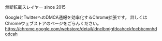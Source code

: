 無断転載スレイヤー since 2015

GoogleとTwitterへのDMCA通報を効率化するChrome拡張です。
詳しくはChromeウェブストアのページをごらんください。
https://chrome.google.com/webstore/detail/ldnclbmjgfdcahcckfpcbbcmnhdodcah
